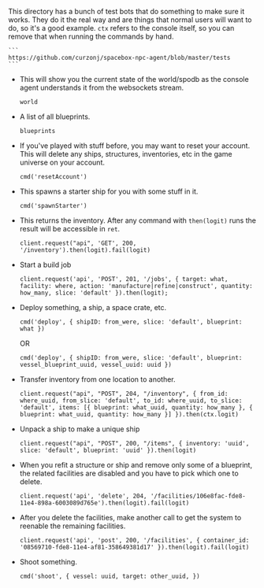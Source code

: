This directory has a bunch of test bots that do something to make sure it works. They do it the real way and are things that normal users will want to do, so it's a good example. `ctx` refers to the console itself, so you can remove that when running the commands by hand.

	```
	https://github.com/curzonj/spacebox-npc-agent/blob/master/tests
	```

* This will show you the current state of the world/spodb as the console agent understands it from the websockets stream.

	`world`
	
* A list of all blueprints.

	`blueprints`
	
* If you've played with stuff before, you may want to reset your account. This will delete any ships, structures, inventories, etc in the game universe on your account.

	`
	cmd('resetAccount')
	`

* This spawns a starter ship for you with some stuff in it.

	`cmd('spawnStarter')`
	
* This returns the inventory. After any command with `then(logit)` runs the result will be accessible in `ret`.

	`
	client.request("api", 'GET', 200, '/inventory').then(logit).fail(logit)
	`

* Start a build job

	`
	client.request('api', 'POST', 201, '/jobs', {
        target: what,
        facility: where,
        action: 'manufacture|refine|construct',
        quantity: how_many,
        slice: 'default'
    }).then(logit);
    `

* Deploy something, a ship, a space crate, etc.

	`cmd('deploy', { shipID: from_were, slice: 'default', blueprint: what })`
	
	OR
	
	`cmd('deploy', { shipID: from_were, slice: 'default', blueprint: vessel_blueprint_uuid, vessel_uuid: uuid })`
	
* Transfer inventory from one location to another.

	`
	client.request("api", "POST", 204, "/inventory", {
        from_id: where_uuid, from_slice: 'default',
        to_id: where_uuid, to_slice: 'default',
        items: [{
            blueprint: what_uuid, quantity: how_many
        }, {
            blueprint: what_uuid, quantity: how_many
        }]
    }).then(ctx.logit)
	`

* Unpack a ship to make a unique ship

	`
	client.request("api", "POST", 200, "/items", {
		inventory: 'uuid',
		slice: 'default',
		blueprint: 'uuid'
	}).then(logit)
	`
	
* When you refit a structure or ship and remove only some of a blueprint, the related facilities are disabled and you have to pick which one to delete.

	`
	client.request('api', 'delete', 204, '/facilities/106e8fac-fde8-11e4-898a-6003089d765e').then(logit).fail(logit)
	`
	
* After you delete the facilities, make another call to get the system to reenable the remaining facilities.

	`
	client.request('api', 'post', 200, '/facilities', { container_id: '08569710-fde8-11e4-af81-358649381d17' }).then(logit).fail(logit)
	`
	
* Shoot something.

	`
	cmd('shoot', { vessel: uuid, target: other_uuid, })
	`

	